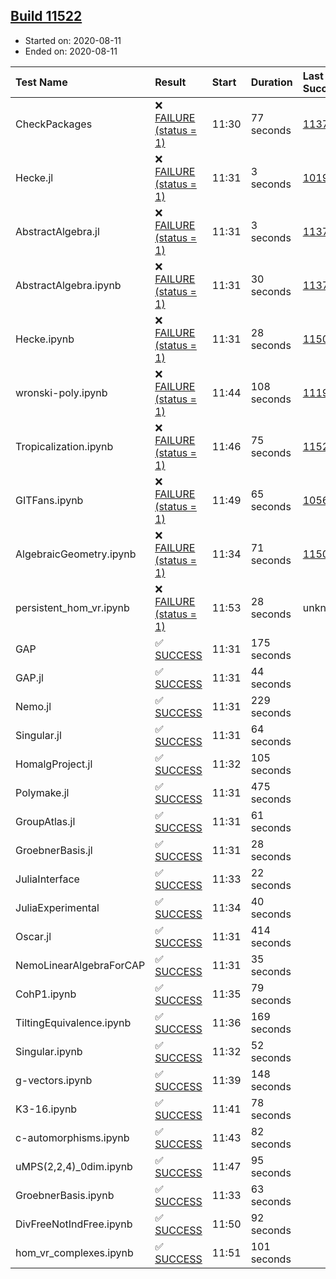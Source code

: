 ## [Build 11522](https://oscarci.mathematik.uni-kl.de/job/oscar/11522/)

* Started on: 2020-08-11
* Ended on: 2020-08-11

| Test Name    | Result | Start | Duration | Last Success | First Failure |
|:-------------|:-------|:------|:---------|:-------------|:--------------|
| CheckPackages | ❌ [FAILURE (status = 1)](https://oscarci.mathematik.uni-kl.de/job/oscar/11522/artifact/logs/build-11522/CheckPackages.log) | 11:30 | 77 seconds | [11376](https://oscarci.mathematik.uni-kl.de/job/oscar/11376/) | [11377](https://oscarci.mathematik.uni-kl.de/job/oscar/11377/) |
| Hecke.jl | ❌ [FAILURE (status = 1)](https://oscarci.mathematik.uni-kl.de/job/oscar/11522/artifact/logs/build-11522/Hecke.jl.log) | 11:31 | 3 seconds | [10197](https://oscarci.mathematik.uni-kl.de/job/oscar/10197/) | [10198](https://oscarci.mathematik.uni-kl.de/job/oscar/10198/) |
| AbstractAlgebra.jl | ❌ [FAILURE (status = 1)](https://oscarci.mathematik.uni-kl.de/job/oscar/11522/artifact/logs/build-11522/AbstractAlgebra.jl.log) | 11:31 | 3 seconds | [11376](https://oscarci.mathematik.uni-kl.de/job/oscar/11376/) | [11377](https://oscarci.mathematik.uni-kl.de/job/oscar/11377/) |
| AbstractAlgebra.ipynb | ❌ [FAILURE (status = 1)](https://oscarci.mathematik.uni-kl.de/job/oscar/11522/artifact/logs/build-11522/AbstractAlgebra.ipynb.log) | 11:31 | 30 seconds | [11376](https://oscarci.mathematik.uni-kl.de/job/oscar/11376/) | [11377](https://oscarci.mathematik.uni-kl.de/job/oscar/11377/) |
| Hecke.ipynb | ❌ [FAILURE (status = 1)](https://oscarci.mathematik.uni-kl.de/job/oscar/11522/artifact/logs/build-11522/Hecke.ipynb.log) | 11:31 | 28 seconds | [11500](https://oscarci.mathematik.uni-kl.de/job/oscar/11500/) | [11501](https://oscarci.mathematik.uni-kl.de/job/oscar/11501/) |
| wronski-poly.ipynb | ❌ [FAILURE (status = 1)](https://oscarci.mathematik.uni-kl.de/job/oscar/11522/artifact/logs/build-11522/wronski-poly.ipynb.log) | 11:44 | 108 seconds | [11192](https://oscarci.mathematik.uni-kl.de/job/oscar/11192/) | [11193](https://oscarci.mathematik.uni-kl.de/job/oscar/11193/) |
| Tropicalization.ipynb | ❌ [FAILURE (status = 1)](https://oscarci.mathematik.uni-kl.de/job/oscar/11522/artifact/logs/build-11522/Tropicalization.ipynb.log) | 11:46 | 75 seconds | [11521](https://oscarci.mathematik.uni-kl.de/job/oscar/11521/) | [11522](https://oscarci.mathematik.uni-kl.de/job/oscar/11522/) |
| GITFans.ipynb | ❌ [FAILURE (status = 1)](https://oscarci.mathematik.uni-kl.de/job/oscar/11522/artifact/logs/build-11522/GITFans.ipynb.log) | 11:49 | 65 seconds | [10566](https://oscarci.mathematik.uni-kl.de/job/oscar/10566/) | [10567](https://oscarci.mathematik.uni-kl.de/job/oscar/10567/) |
| AlgebraicGeometry.ipynb | ❌ [FAILURE (status = 1)](https://oscarci.mathematik.uni-kl.de/job/oscar/11522/artifact/logs/build-11522/AlgebraicGeometry.ipynb.log) | 11:34 | 71 seconds | [11500](https://oscarci.mathematik.uni-kl.de/job/oscar/11500/) | [11501](https://oscarci.mathematik.uni-kl.de/job/oscar/11501/) |
| persistent_hom_vr.ipynb | ❌ [FAILURE (status = 1)](https://oscarci.mathematik.uni-kl.de/job/oscar/11522/artifact/logs/build-11522/persistent_hom_vr.ipynb.log) | 11:53 | 28 seconds | unknown | unknown |
| GAP | ✅ [SUCCESS](https://oscarci.mathematik.uni-kl.de/job/oscar/11522/artifact/logs/build-11522/GAP.log) | 11:31 | 175 seconds |  |  |
| GAP.jl | ✅ [SUCCESS](https://oscarci.mathematik.uni-kl.de/job/oscar/11522/artifact/logs/build-11522/GAP.jl.log) | 11:31 | 44 seconds |  |  |
| Nemo.jl | ✅ [SUCCESS](https://oscarci.mathematik.uni-kl.de/job/oscar/11522/artifact/logs/build-11522/Nemo.jl.log) | 11:31 | 229 seconds |  |  |
| Singular.jl | ✅ [SUCCESS](https://oscarci.mathematik.uni-kl.de/job/oscar/11522/artifact/logs/build-11522/Singular.jl.log) | 11:31 | 64 seconds |  |  |
| HomalgProject.jl | ✅ [SUCCESS](https://oscarci.mathematik.uni-kl.de/job/oscar/11522/artifact/logs/build-11522/HomalgProject.jl.log) | 11:32 | 105 seconds |  |  |
| Polymake.jl | ✅ [SUCCESS](https://oscarci.mathematik.uni-kl.de/job/oscar/11522/artifact/logs/build-11522/Polymake.jl.log) | 11:31 | 475 seconds |  |  |
| GroupAtlas.jl | ✅ [SUCCESS](https://oscarci.mathematik.uni-kl.de/job/oscar/11522/artifact/logs/build-11522/GroupAtlas.jl.log) | 11:31 | 61 seconds |  |  |
| GroebnerBasis.jl | ✅ [SUCCESS](https://oscarci.mathematik.uni-kl.de/job/oscar/11522/artifact/logs/build-11522/GroebnerBasis.jl.log) | 11:31 | 28 seconds |  |  |
| JuliaInterface | ✅ [SUCCESS](https://oscarci.mathematik.uni-kl.de/job/oscar/11522/artifact/logs/build-11522/JuliaInterface.log) | 11:33 | 22 seconds |  |  |
| JuliaExperimental | ✅ [SUCCESS](https://oscarci.mathematik.uni-kl.de/job/oscar/11522/artifact/logs/build-11522/JuliaExperimental.log) | 11:34 | 40 seconds |  |  |
| Oscar.jl | ✅ [SUCCESS](https://oscarci.mathematik.uni-kl.de/job/oscar/11522/artifact/logs/build-11522/Oscar.jl.log) | 11:31 | 414 seconds |  |  |
| NemoLinearAlgebraForCAP | ✅ [SUCCESS](https://oscarci.mathematik.uni-kl.de/job/oscar/11522/artifact/logs/build-11522/NemoLinearAlgebraForCAP.log) | 11:31 | 35 seconds |  |  |
| CohP1.ipynb | ✅ [SUCCESS](https://oscarci.mathematik.uni-kl.de/job/oscar/11522/artifact/logs/build-11522/CohP1.ipynb.log) | 11:35 | 79 seconds |  |  |
| TiltingEquivalence.ipynb | ✅ [SUCCESS](https://oscarci.mathematik.uni-kl.de/job/oscar/11522/artifact/logs/build-11522/TiltingEquivalence.ipynb.log) | 11:36 | 169 seconds |  |  |
| Singular.ipynb | ✅ [SUCCESS](https://oscarci.mathematik.uni-kl.de/job/oscar/11522/artifact/logs/build-11522/Singular.ipynb.log) | 11:32 | 52 seconds |  |  |
| g-vectors.ipynb | ✅ [SUCCESS](https://oscarci.mathematik.uni-kl.de/job/oscar/11522/artifact/logs/build-11522/g-vectors.ipynb.log) | 11:39 | 148 seconds |  |  |
| K3-16.ipynb | ✅ [SUCCESS](https://oscarci.mathematik.uni-kl.de/job/oscar/11522/artifact/logs/build-11522/K3-16.ipynb.log) | 11:41 | 78 seconds |  |  |
| c-automorphisms.ipynb | ✅ [SUCCESS](https://oscarci.mathematik.uni-kl.de/job/oscar/11522/artifact/logs/build-11522/c-automorphisms.ipynb.log) | 11:43 | 82 seconds |  |  |
| uMPS(2,2,4)_0dim.ipynb | ✅ [SUCCESS](https://oscarci.mathematik.uni-kl.de/job/oscar/11522/artifact/logs/build-11522/uMPS-2-2-4-_0dim.ipynb.log) | 11:47 | 95 seconds |  |  |
| GroebnerBasis.ipynb | ✅ [SUCCESS](https://oscarci.mathematik.uni-kl.de/job/oscar/11522/artifact/logs/build-11522/GroebnerBasis.ipynb.log) | 11:33 | 63 seconds |  |  |
| DivFreeNotIndFree.ipynb | ✅ [SUCCESS](https://oscarci.mathematik.uni-kl.de/job/oscar/11522/artifact/logs/build-11522/DivFreeNotIndFree.ipynb.log) | 11:50 | 92 seconds |  |  |
| hom_vr_complexes.ipynb | ✅ [SUCCESS](https://oscarci.mathematik.uni-kl.de/job/oscar/11522/artifact/logs/build-11522/hom_vr_complexes.ipynb.log) | 11:51 | 101 seconds |  |  |
